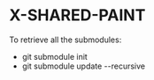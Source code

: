 # X-SHARED-PAINT
To retrieve all the submodules:
- git submodule init
- git submodule update --recursive
